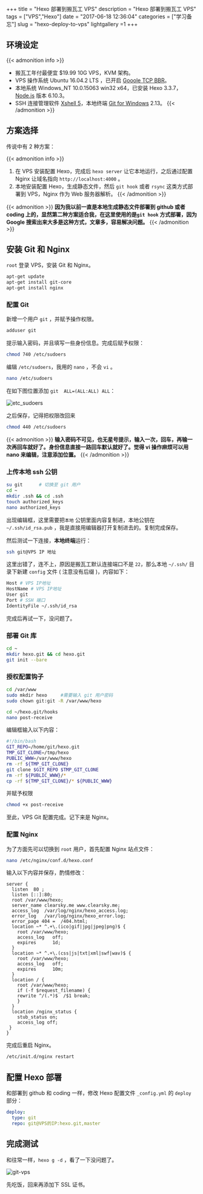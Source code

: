 +++
title = "Hexo 部署到搬瓦工 VPS"
description = "Hexo 部署到搬瓦工 VPS"
tags = ["VPS","Hexo"]
date = "2017-06-18 12:36:04"
categories = ["学习备忘"]
slug = "hexo-deploy-to-vps"
lightgallery =1
+++

## 环境设定

{{< admonition info >}}
- 搬瓦工年付最便宜 $19.99  10G VPS，KVM 架构。 
- VPS 操作系统 Ubuntu 16.04.2 LTS ，已开启 [Gooole TCP BBR](https://clearsky.me/ubuntu-bbr.html)。
- 本地系统 Windows_NT 10.0.15063 win32 x64，已安装 Hexo 3.3.7，[Node.js](https://nodejs.org/zh-cn/) 版本 6.10.3。
- SSH 连接管理软件 [Xshell 5](https://www.netsarang.com/products/xsh_overview.html)，本地终端 [Git for Windows](https://git-for-windows.github.io/index.html) 2.13。
{{< /admonition >}}


## 方案选择

传说中有 2 种方案：

{{< admonition info >}}
1.  在 VPS 安装配置 Hexo，完成后 `hexo server` 让它本地运行，之后通过配置 Nginx 让域名指向  `http://localhost:4000` 。
2.  本地安装配置 Hexo，生成静态文件，然后 `git hook` 或者 `rsync` 这类方式部署到 VPS，Nginx 作为 Web 服务器解析。
{{< /admonition >}}

{{< admonition >}}
**因为我以前一直是本地生成静态文件部署到 github 或者 coding 上的，显然第二种方案适合我，在这里使用的是`git hook` 方式部署，因为 Google 搜索出来大多是这种方式，文章多，容易解决问题。**
{{< /admonition >}}

## 安装 Git 和 Nginx

`root` 登录 VPS，安装 Git 和 Nginx。

```bash
apt-get update
apt-get install git-core 
apt-get install nginx
```

### 配置 Git

新增一个用户 `git` ，并赋予操作权限。

```bash
adduser git
```

提示输入密码，并且填写一些身份信息。完成后赋予权限：

```bash
chmod 740 /etc/sudoers
```

编辑 `/etc/sudoers`，我用的 `nano` ，不会 `vi` 。

```bash
nano /etc/sudoers
```

在如下图位置添加 `git  ALL=(ALL:ALL) ALL`：

![etc_sudoers](etc_sudoers.jpg "etc_sudoers")

之后保存，记得把权限改回来

```bash
chmod 440 /etc/sudoers
```

{{< admonition >}}
**输入密码不可见，也无星号提示，输入一次，回车，再输一次再回车就好了。身份信息直接一路回车默认就好了。觉得 vi 操作麻烦可以用 nano 来编辑，注意添加位置。**
{{< /admonition >}}


### 上传本地 ssh 公钥

```bash
su git		# 切换至 git 用户
cd ~
mkdir .ssh && cd .ssh
touch authorized_keys
nano authorized_keys 
```

出现编辑框，这里需要把`本地` 公钥里面内容复制进，本地公钥在 `~/.ssh/id_rsa.pub` ，我是直接用编辑器打开复制进去的。复制完成保存。

然后测试一下连接，**本地终端**运行：

```bash
ssh git@VPS IP 地址
```

这里出错了，连不上，原因是搬瓦工默认连接端口不是 `22`，那么本地 `~/.ssh/` 目录下新建 `config` 文件 ( 注意没有后缀 )，内容如下：

```bash
Host # VPS IP地址
HostName # VPS IP地址
User git
Port # SSH 端口
IdentityFile ~/.ssh/id_rsa
```

完成后再试一下，没问题了。

### 部署 Git 库

```bash
cd ~
mkdir hexo.git && cd hexo.git
git init --bare
```

### 授权配置钩子

```bash
cd /var/www
sudo mkdir hexo		#需要输入 git 用户密码
sudo chown git:git -R /var/www/hexo
```

```bash
cd ~/hexo.git/hooks
nano post-receive
```

编辑框输入以下内容：

```bash
#!/bin/bash
GIT_REPO=/home/git/hexo.git
TMP_GIT_CLONE=/tmp/hexo
PUBLIC_WWW=/var/www/hexo
rm -rf ${TMP_GIT_CLONE}
git clone $GIT_REPO $TMP_GIT_CLONE
rm -rf ${PUBLIC_WWW}/*
cp -rf ${TMP_GIT_CLONE}/* ${PUBLIC_WWW}
```

并赋予权限

```bash
chmod +x post-receive
```

至此，VPS Git 配置完成。记下来是 Nginx。

### 配置 Nginx

为了方面先可以切换到 `root` 用户，首先配置 Nginx 站点文件：

```bash
nano /etc/nginx/conf.d/hexo.conf
```

输入以下内容并保存，酌情修改：

```
server {
  listen  80 ;
  listen [::]:80;
  root /var/www/hexo;
  server_name clearsky.me www.clearsky.me;
  access_log  /var/log/nginx/hexo_access.log;
  error_log   /var/log/nginx/hexo_error.log;
  error_page 404 =  /404.html;
  location ~* ^.+\.(ico|gif|jpg|jpeg|png)$ {
    root /var/www/hexo;
    access_log   off;
    expires      1d;
  }
  location ~* ^.+\.(css|js|txt|xml|swf|wav)$ {
    root /var/www/hexo;
    access_log   off;
    expires      10m;
  }
  location / {
    root /var/www/hexo;
    if (-f $request_filename) {
    rewrite ^/(.*)$  /$1 break;
    }
  }
  location /nginx_status {
    stub_status on;
    access_log off;
 }
}
```

完成后重启 Nginx。

```bash
/etc/init.d/nginx restart
```

## 配置 Hexo 部署

和部署到 github 和 coding 一样，修改 Hexo 配置文件 `_config.yml`  的 `deploy` 部分：

```yaml
deploy:
  type: git
  repo: git@VPS的IP:hexo.git,master
```

## 完成测试

和往常一样，`hexo g -d` ，看了一下没问题了。

![git-vps](git-vps.jpg "git-vps")

先吃饭，回来再添加下 SSL 证书。
